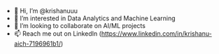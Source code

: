 - 👋 Hi, I’m @krishanuuu
- 👀 I’m interested in Data Analytics and Machine Learning
- 💞️ I’m looking to collaborate on AI/ML projects
- 📫 Reach me out on LinkedIn (https://www.linkedin.com/in/krishanu-aich-7196961b1/)

<!---
krishanuuu/krishanuuu is a ✨ special ✨ repository because its `README.md` (this file) appears on your GitHub profile.
You can click the Preview link to take a look at your changes.
--->
